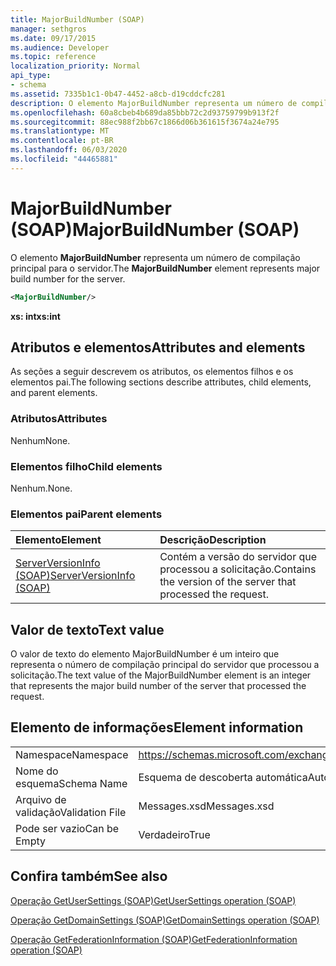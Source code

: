```yaml
---
title: MajorBuildNumber (SOAP)
manager: sethgros
ms.date: 09/17/2015
ms.audience: Developer
ms.topic: reference
localization_priority: Normal
api_type:
- schema
ms.assetid: 7335b1c1-0b47-4452-a8cb-d19cddcfc281
description: O elemento MajorBuildNumber representa um número de compilação principal para o servidor.
ms.openlocfilehash: 60a8cbeb4b689da85bbb72c2d93759799b913f2f
ms.sourcegitcommit: 88ec988f2bb67c1866d06b361615f3674a24e795
ms.translationtype: MT
ms.contentlocale: pt-BR
ms.lasthandoff: 06/03/2020
ms.locfileid: "44465881"
---
```

# <a name="majorbuildnumber-soap"></a><span data-ttu-id="06e2f-103">MajorBuildNumber (SOAP)</span><span class="sxs-lookup"><span data-stu-id="06e2f-103">MajorBuildNumber (SOAP)</span></span>

<span data-ttu-id="06e2f-104">O elemento **MajorBuildNumber** representa um número de compilação principal para o servidor.</span><span class="sxs-lookup"><span data-stu-id="06e2f-104">The **MajorBuildNumber** element represents major build number for the server.</span></span> 
  
```XML
<MajorBuildNumber/>
```

 <span data-ttu-id="06e2f-105">**xs: int**</span><span class="sxs-lookup"><span data-stu-id="06e2f-105">**xs:int**</span></span>
## <a name="attributes-and-elements"></a><span data-ttu-id="06e2f-106">Atributos e elementos</span><span class="sxs-lookup"><span data-stu-id="06e2f-106">Attributes and elements</span></span>

<span data-ttu-id="06e2f-107">As seções a seguir descrevem os atributos, os elementos filhos e os elementos pai.</span><span class="sxs-lookup"><span data-stu-id="06e2f-107">The following sections describe attributes, child elements, and parent elements.</span></span>
  
### <a name="attributes"></a><span data-ttu-id="06e2f-108">Atributos</span><span class="sxs-lookup"><span data-stu-id="06e2f-108">Attributes</span></span>

<span data-ttu-id="06e2f-109">Nenhum</span><span class="sxs-lookup"><span data-stu-id="06e2f-109">None.</span></span>
  
### <a name="child-elements"></a><span data-ttu-id="06e2f-110">Elementos filho</span><span class="sxs-lookup"><span data-stu-id="06e2f-110">Child elements</span></span>

<span data-ttu-id="06e2f-111">Nenhum.</span><span class="sxs-lookup"><span data-stu-id="06e2f-111">None.</span></span>
  
### <a name="parent-elements"></a><span data-ttu-id="06e2f-112">Elementos pai</span><span class="sxs-lookup"><span data-stu-id="06e2f-112">Parent elements</span></span>

|<span data-ttu-id="06e2f-113">**Elemento**</span><span class="sxs-lookup"><span data-stu-id="06e2f-113">**Element**</span></span>|<span data-ttu-id="06e2f-114">**Descrição**</span><span class="sxs-lookup"><span data-stu-id="06e2f-114">**Description**</span></span>|
|:-----|:-----|
|[<span data-ttu-id="06e2f-115">ServerVersionInfo (SOAP)</span><span class="sxs-lookup"><span data-stu-id="06e2f-115">ServerVersionInfo (SOAP)</span></span>](serverversioninfo-soap.md) <br/> |<span data-ttu-id="06e2f-116">Contém a versão do servidor que processou a solicitação.</span><span class="sxs-lookup"><span data-stu-id="06e2f-116">Contains the version of the server that processed the request.</span></span>  <br/> |
   
## <a name="text-value"></a><span data-ttu-id="06e2f-117">Valor de texto</span><span class="sxs-lookup"><span data-stu-id="06e2f-117">Text value</span></span>

<span data-ttu-id="06e2f-118">O valor de texto do elemento MajorBuildNumber é um inteiro que representa o número de compilação principal do servidor que processou a solicitação.</span><span class="sxs-lookup"><span data-stu-id="06e2f-118">The text value of the MajorBuildNumber element is an integer that represents the major build number of the server that processed the request.</span></span>
  
## <a name="element-information"></a><span data-ttu-id="06e2f-119">Elemento de informações</span><span class="sxs-lookup"><span data-stu-id="06e2f-119">Element information</span></span>

|||
|:-----|:-----|
|<span data-ttu-id="06e2f-120">Namespace</span><span class="sxs-lookup"><span data-stu-id="06e2f-120">Namespace</span></span>  <br/> |https://schemas.microsoft.com/exchange/2010/Autodiscover  <br/> |
|<span data-ttu-id="06e2f-121">Nome do esquema</span><span class="sxs-lookup"><span data-stu-id="06e2f-121">Schema Name</span></span>  <br/> |<span data-ttu-id="06e2f-122">Esquema de descoberta automática</span><span class="sxs-lookup"><span data-stu-id="06e2f-122">Autodiscover schema</span></span>  <br/> |
|<span data-ttu-id="06e2f-123">Arquivo de validação</span><span class="sxs-lookup"><span data-stu-id="06e2f-123">Validation File</span></span>  <br/> |<span data-ttu-id="06e2f-124">Messages.xsd</span><span class="sxs-lookup"><span data-stu-id="06e2f-124">Messages.xsd</span></span>  <br/> |
|<span data-ttu-id="06e2f-125">Pode ser vazio</span><span class="sxs-lookup"><span data-stu-id="06e2f-125">Can be Empty</span></span>  <br/> |<span data-ttu-id="06e2f-126">Verdadeiro</span><span class="sxs-lookup"><span data-stu-id="06e2f-126">True</span></span>  <br/> |
   
## <a name="see-also"></a><span data-ttu-id="06e2f-127">Confira também</span><span class="sxs-lookup"><span data-stu-id="06e2f-127">See also</span></span>



[<span data-ttu-id="06e2f-128">Operação GetUserSettings (SOAP)</span><span class="sxs-lookup"><span data-stu-id="06e2f-128">GetUserSettings operation (SOAP)</span></span>](getusersettings-operation-soap.md)
  
[<span data-ttu-id="06e2f-129">Operação GetDomainSettings (SOAP)</span><span class="sxs-lookup"><span data-stu-id="06e2f-129">GetDomainSettings operation (SOAP)</span></span>](getdomainsettings-operation-soap.md)
  
[<span data-ttu-id="06e2f-130">Operação GetFederationInformation (SOAP)</span><span class="sxs-lookup"><span data-stu-id="06e2f-130">GetFederationInformation operation (SOAP)</span></span>](getfederationinformation-operation-soap.md)

